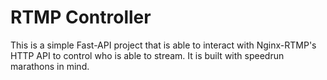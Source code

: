# RTMP Controller

This is a simple Fast-API project that is able to interact with Nginx-RTMP's HTTP API to control who is able to stream. It is built with speedrun marathons in mind.
